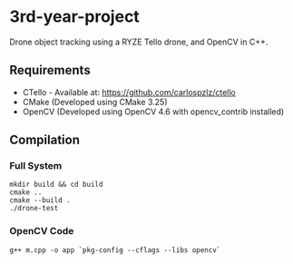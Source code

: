 # 3rd-year-project
Drone object tracking using a RYZE Tello drone, and OpenCV in C++.

## Requirements
- CTello - Available at: https://github.com/carlospzlz/ctello
- CMake (Developed using CMake 3.25)
- OpenCV (Developed using OpenCV 4.6 with opencv_contrib installed) 

## Compilation
### Full System
```
mkdir build && cd build
cmake ..
cmake --build .
./drone-test
```

### OpenCV Code
```
g++ m.cpp -o app `pkg-config --cflags --libs opencv`
```
